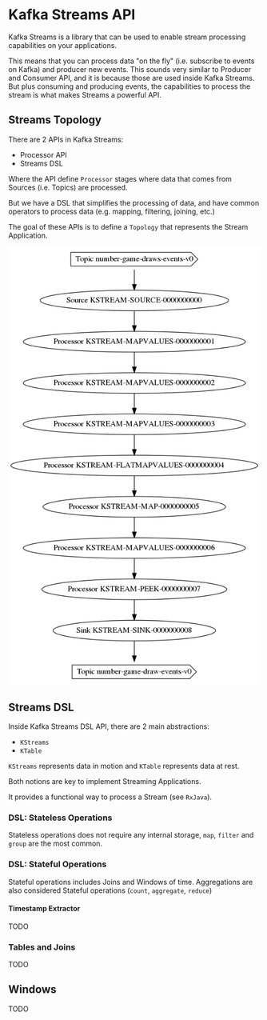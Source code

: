 # Kafka Streams API

Kafka Streams is a library that can be used to enable stream processing 
capabilities on your applications.

This means that you can process data "on the fly" (i.e. subscribe to 
events on Kafka) and producer new events. This sounds very similar to
Producer and Consumer API, and it is because those are used inside 
Kafka Streams. But plus consuming and producing events, the capabilities to process
the stream is what makes Streams a powerful API.

## Streams Topology

There are 2 APIs in Kafka Streams: 

* Processor API
* Streams DSL

Where the API define `Processor` stages where data that comes from 
Sources (i.e. Topics) are processed.

But we have a DSL that simplifies the processing of data, and have common 
operators to process data (e.g. mapping, filtering, joining, etc.)

The goal of these APIs is to define a `Topology` that represents 
the Stream Application.

![](stream-process.png)

## Streams DSL

Inside Kafka Streams DSL API, there are 2 main abstractions:

* `KStreams`
* `KTable`

`KStreams` represents data in motion and `KTable` represents data at rest.

Both notions are key to implement Streaming Applications.

It provides a functional way to process a Stream (see `RxJava`).

### DSL: Stateless Operations

Stateless operations does not require any internal storage, `map`, `filter` and 
`group` are the most common. 

### DSL: Stateful Operations

Stateful operations includes Joins and Windows of time. Aggregations are also
considered Stateful operations (`count`, `aggregate`, `reduce`)

#### Timestamp Extractor

TODO

### Tables and Joins

TODO

## Windows

TODO